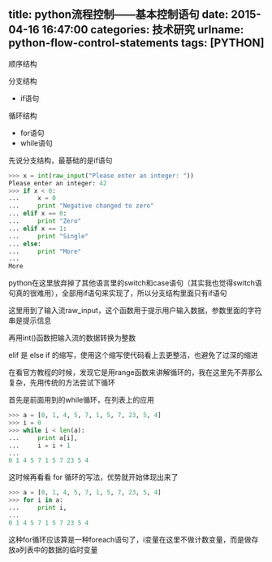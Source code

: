 title: python流程控制——基本控制语句
date: 2015-04-16 16:47:00
categories: 技术研究
urlname: python-flow-control-statements
tags: [PYTHON]
---
顺序结构

分支结构
  - if语句

循环结构
  - for语句
  - while语句

先说分支结构，最基础的是if语句
```python
>>> x = int(raw_input("Please enter an integer: "))
Please enter an integer: 42
>>> if x < 0:
...     x = 0
...     print "Negative changed to zero"
... elif x == 0:
...     print "Zero"
... elif x == 1:
...     print "Single"
... else:
...     print "More"
... 
More
```
<!--more-->

python在这里放弃掉了其他语言里的switch和case语句（其实我也觉得switch语句真的很难用），全部用if语句来实现了，所以分支结构里面只有if语句

这里用到了输入流raw_input，这个函数用于提示用户输入数据，参数里面的字符串是提示信息

再用int()函数把输入流的数据转换为整数

<!--more-->

elif 是 else if 的缩写，使用这个缩写使代码看上去更整洁，也避免了过深的缩进

在看官方教程的时候，发现它是用range函数来讲解循环的，我在这里先不弄那么复杂，先用传统的方法尝试下循环

首先是前面用到的while循环，在列表上的应用

```python
>>> a = [0, 1, 4, 5, 7, 1, 5, 7, 23, 5, 4]
>>> i = 0
>>> while i < len(a):
...     print a[i],
...     i = i + 1
... 
0 1 4 5 7 1 5 7 23 5 4
```
这时候再看看 for 循环的写法，优势就开始体现出来了

```python
>>> a = [0, 1, 4, 5, 7, 1, 5, 7, 23, 5, 4]
>>> for i in a:
...     print i,
... 
0 1 4 5 7 1 5 7 23 5 4
```
这种for循环应该算是一种foreach语句了，i变量在这里不做计数变量，而是做存放a列表中的数据的临时变量